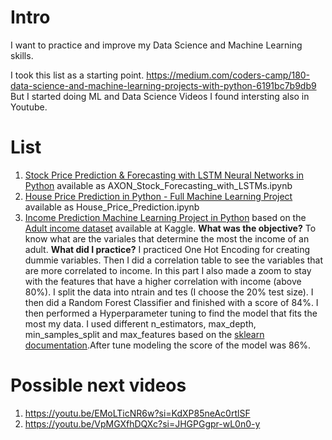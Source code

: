 # Intro

I want to practice and improve my Data Science and Machine Learning skills. 

I took this list as a starting point. https://medium.com/coders-camp/180-data-science-and-machine-learning-projects-with-python-6191bc7b9db9 But I started doing ML and Data Science Videos I found intersting also in Youtube. 

# List 

1. [Stock Price Prediction & Forecasting with LSTM Neural Networks in Python](https://www.youtube.com/watch?v=CbTU92pbDKw) available as AXON_Stock_Forecasting_with_LSTMs.ipynb
2. [House Price Prediction in Python - Full Machine Learning Project](https://www.youtube.com/watch?v=Wqmtf9SA_kk) available as House_Price_Prediction.ipynb
3. [Income Prediction Machine Learning Project in Python](https://www.youtube.com/watch?v=dhoKFqhVJu0) based on the [Adult income dataset](https://www.kaggle.com/datasets/wenruliu/adult-income-dataset) available at Kaggle. **What was the objective?** To know what are the variales that determine the most the income of an adult. **What did I practice?** I practiced One Hot Encoding for creating dummie variables. Then I did a correlation table to see the variables that are more correlated to income. In this part I also made a zoom to stay with the features that have a higher correlation with income (above 80%). I split the data into ntrain and tes (I choose the 20% test size). I then did a Random Forest Classifier and finished with a score of 84%. I then performed a Hyperparameter tuning to find the model that fits the most my data. I used different n_estimators, max_depth, min_samples_split and max_features based on the [sklearn documentation](https://scikit-learn.org/stable/modules/generated/sklearn.ensemble.RandomForestClassifier.html).After tune modeling the score of the model was 86%. 


# Possible next videos

1. https://youtu.be/EMoLTicNR6w?si=KdXP85neAc0rtlSF
2. https://youtu.be/VpMGXfhDQXc?si=JHGPGgpr-wL0n0-y

